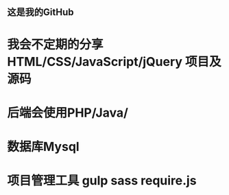## 这是我的GitHub

# 我会不定期的分享 HTML/CSS/JavaScript/jQuery  项目及源码   
# 后端会使用PHP/Java/
# 数据库Mysql
# 项目管理工具 gulp sass require.js
